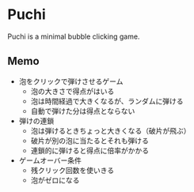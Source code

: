 # Puchi

Puchi is a minimal bubble clicking game.

## Memo

- 泡をクリックで弾けさせるゲーム
    - 泡の大きさで得点がはいる
    - 泡は時間経過で大きくなるが、ランダムに弾ける
    - 自動で弾けた分は得点とならない
- 弾けの連鎖
    - 泡は弾けるときちょっと大きくなる（破片が飛ぶ）
    - 破片が別の泡に当たるとそれも弾ける
    - 連鎖的に弾けると得点に倍率がかかる
- ゲームオーバー条件
    - 残クリック回数を使いきる
    - 泡がゼロになる
